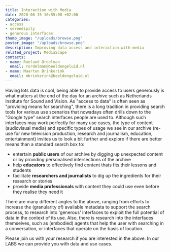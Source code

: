 ```yaml
---
title: Interaction with Media
date: 2020-06-15 10:55:00 +02:00
categories:
- access
- serendipity
- generous interfaces
thumb_image: "/uploads/browse.png"
poster_image: "/uploads/browse.png"
description: Improving data access and interaction with media
related_project: MediaScape
contacts:
- name: Roeland Ordelman
  email: rordelman@beeldengeluid.nl
- name: Maarten Brinkerink
  email: mbrinkerink@beeldengeluid.nl
---
```


Having lots data is cool, being able to provide access to users generously is what matters at the end of the day for an archive such as Netherlands Institute for Sound and Vision. As "access to data" is often seen as "providing means for searching", there is a long tradition in providing search tools for various use scenarios that nowadays often drills down to the "Google type" search interfaces people are used to. Although such interfaces may work perfectly for many use cases, the type of content (audiovisual media) and specific types of usage we see in our archive (re-use for new television production, research and journalism, education, entertainment) invites us to look a bit further and explore if there are better means than a standard search box to:
* entertain **public users** of our archive by digging up unexpected content or by providing personalised intersections of the archive
* help **educators** to effectively find content thats fits their lessons and students
* facilitate **researchers and journalists** to dig up the ingredients for their research or stories
* provide **media professionals** with content they could use even before they realise they need it  
   
There are many different angles to the above, ranging from efforts to increase the (granularity of) available metadata to support the search process, to research into 'generous' interfaces to exploit the full potential of data in the context of its use. Also, there is research into the interfaces themselves, such as (embodied) agents that help the user with searching in a conversation, or interfaces that operate on the basis of location.

Please join us with your research if you are interested in the above. In our LABS we can provide you with data and use cases.